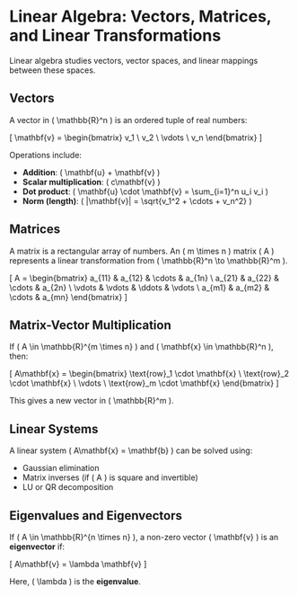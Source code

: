 # Linear Algebra: Vectors, Matrices, and Linear Transformations

Linear algebra studies vectors, vector spaces, and linear mappings between these spaces.

## Vectors

A vector in \( \mathbb{R}^n \) is an ordered tuple of real numbers:

\[
\mathbf{v} = \begin{bmatrix} v_1 \\ v_2 \\ \vdots \\ v_n \end{bmatrix}
\]

Operations include:

- **Addition**: \( \mathbf{u} + \mathbf{v} \)
- **Scalar multiplication**: \( c\mathbf{v} \)
- **Dot product**: \( \mathbf{u} \cdot \mathbf{v} = \sum_{i=1}^n u_i v_i \)
- **Norm (length)**: \( \|\mathbf{v}\| = \sqrt{v_1^2 + \cdots + v_n^2} \)

## Matrices

A matrix is a rectangular array of numbers. An \( m \times n \) matrix \( A \) represents a linear transformation from \( \mathbb{R}^n \to \mathbb{R}^m \).

\[
A = \begin{bmatrix}
a_{11} & a_{12} & \cdots & a_{1n} \\
a_{21} & a_{22} & \cdots & a_{2n} \\
\vdots & \vdots & \ddots & \vdots \\
a_{m1} & a_{m2} & \cdots & a_{mn}
\end{bmatrix}
\]

## Matrix-Vector Multiplication

If \( A \in \mathbb{R}^{m \times n} \) and \( \mathbf{x} \in \mathbb{R}^n \), then:

\[
A\mathbf{x} = \begin{bmatrix}
\text{row}_1 \cdot \mathbf{x} \\
\text{row}_2 \cdot \mathbf{x} \\
\vdots \\
\text{row}_m \cdot \mathbf{x}
\end{bmatrix}
\]

This gives a new vector in \( \mathbb{R}^m \).

## Linear Systems

A linear system \( A\mathbf{x} = \mathbf{b} \) can be solved using:

- Gaussian elimination
- Matrix inverses (if \( A \) is square and invertible)
- LU or QR decomposition

## Eigenvalues and Eigenvectors

If \( A \in \mathbb{R}^{n \times n} \), a non-zero vector \( \mathbf{v} \) is an **eigenvector** if:

\[
A\mathbf{v} = \lambda \mathbf{v}
\]

Here, \( \lambda \) is the **eigenvalue**.


